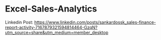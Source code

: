 # Excel-Sales-Analytics
Linkedin Post: https://www.linkedin.com/posts/sankardossk_sales-finance-report-activity-7167879321594814464-GzqN?utm_source=share&utm_medium=member_desktop
